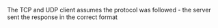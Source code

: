 The TCP and UDP client assumes the protocol was followed - the server sent the response in the correct format

